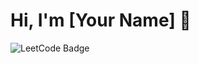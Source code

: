 # Hi, I'm [Your Name] 👋

![LeetCode Badge](https://img.shields.io/badge/LeetCode-200%20problems%20solved-orange)
